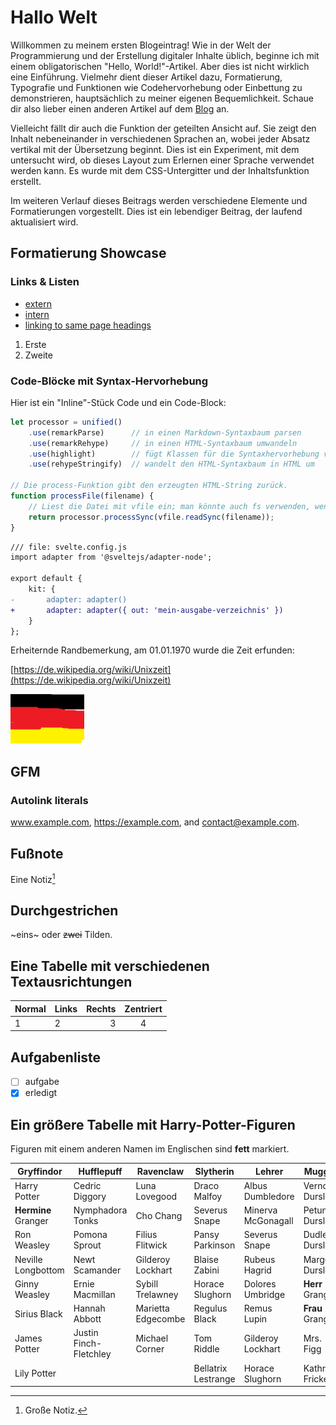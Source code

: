 # Hallo Welt

Willkommen zu meinem ersten Blogeintrag! Wie in der Welt der Programmierung und der Erstellung digitaler Inhalte üblich, beginne ich mit einem obligatorischen "Hello, World!"-Artikel. Aber dies ist nicht wirklich eine Einführung. Vielmehr dient dieser Artikel dazu, Formatierung, Typografie und Funktionen wie Codehervorhebung oder Einbettung zu demonstrieren, hauptsächlich zu meiner eigenen Bequemlichkeit. Schaue dir also lieber einen anderen Artikel auf dem [Blog](/blog) an.

Vielleicht fällt dir auch die Funktion der geteilten Ansicht auf. Sie zeigt den Inhalt nebeneinander in verschiedenen Sprachen an, wobei jeder Absatz vertikal mit der Übersetzung beginnt. Dies ist ein Experiment, mit dem untersucht wird, ob dieses Layout zum Erlernen einer Sprache verwendet werden kann. Es wurde mit dem CSS-Untergitter und der Inhaltsfunktion erstellt.

Im weiteren Verlauf dieses Beitrags werden verschiedene Elemente und Formatierungen vorgestellt. Dies ist ein lebendiger Beitrag, der laufend aktualisiert wird.

## Formatierung Showcase

### Links & Listen

- [extern](https://google.com)
- [intern](/)
- [linking to same page headings](#gfm)

1. Erste
2. Zweite

### Code-Blöcke mit Syntax-Hervorhebung

Hier ist ein "Inline"-Stück Code und ein Code-Block:

```js
let processor = unified()
    .use(remarkParse)      // in einen Markdown-Syntaxbaum parsen
    .use(remarkRehype)     // in einen HTML-Syntaxbaum umwandeln
    .use(highlight)        // fügt Klassen für die Syntaxhervorhebung von Codeblöcken hinzu
    .use(rehypeStringify)  // wandelt den HTML-Syntaxbaum in HTML um

// Die process-Funktion gibt den erzeugten HTML-String zurück.
function processFile(filename) {
    // Liest die Datei mit vfile ein; man könnte auch fs verwenden, wenn man möchte.
    return processor.processSync(vfile.readSync(filename));
}
```

```diff
/// file: svelte.config.js
import adapter from '@sveltejs/adapter-node';

export default {
	kit: {
-		adapter: adapter()
+		adapter: adapter({ out: 'mein-ausgabe-verzeichnis' })
	}
};
```

Erheiternde Randbemerkung, am 01.01.1970 wurde die Zeit erfunden:

[https://de.wikipedia.org/wiki/Unixzeit](https://de.wikipedia.org/wiki/Unixzeit)

![Wunderschöne Flagge](./imgs/beautiful_flag.png "Dies ist der Alternativtext für eine deutsche Flagge")

## GFM

### Autolink literals

www.example.com, https://example.com, and contact@example.com.

## Fußnote

Eine Notiz[^1]

[^1]: Große Notiz.

## Durchgestrichen

~eins~ oder ~~zwei~~ Tilden.

## Eine Tabelle mit verschiedenen Textausrichtungen

| Normal | Links  | Rechts | Zentriert |
| - | :- | -: | :-: |
| 1 | 2 | 3 | 4 |

## Aufgabenliste

* [ ] aufgabe
* [x] erledigt

## Ein größere Tabelle mit Harry-Potter-Figuren

Figuren mit einem anderen Namen im Englischen sind **fett** markiert.

| Gryffindor             | Hufflepuff            | Ravenclaw            | Slytherin            | **Lehrer**                | Muggel               |
|------------------------|-----------------------|----------------------|----------------------|-----------------------|----------------------|
| Harry Potter           | Cedric Diggory        | Luna Lovegood        | Draco Malfoy         | Albus Dumbledore      | Vernon Dursley       |
| **Hermine** Granger        | Nymphadora Tonks      | Cho Chang            | Severus Snape        | Minerva McGonagall    | Petunia Dursley      |
| Ron Weasley            | Pomona Sprout         | Filius Flitwick      | Pansy Parkinson      | Severus Snape         | Dudley Dursley       |
| Neville Longbottom     | Newt Scamander        | Gilderoy Lockhart    | Blaise Zabini        | Rubeus Hagrid         | Marge Dursley        |
| Ginny Weasley          | Ernie Macmillan       | Sybill Trelawney     | Horace Slughorn      | Dolores Umbridge      | **Herr** Granger         |
| Sirius Black           | Hannah Abbott         | Marietta Edgecombe   | Regulus Black        | Remus Lupin           | **Frau** Granger         |
| James Potter           | Justin Finch-Fletchley| Michael Corner       | Tom Riddle           | Gilderoy Lockhart     | Mrs. Figg            |
| Lily Potter            |                       |                      | Bellatrix Lestrange  | Horace Slughorn       | Kathrin Fricke                     |
